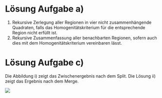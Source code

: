 # Lösung Aufgabe a)
1. Rekursive Zerlegung aller Regionen in vier nicht zusammenhängende Quadraten, falls das
Homogenitätskriterium für die entsprechende Region nicht erfüllt ist. 
2. Rekursive Zusammenfassung
aller benachbarten Regionen, sofern auch dies mit dem Homogenitätskriterium
vereinbaren lässt.
   
# Lösung Aufgabe c)
Die Abbildung i) zeigt das Zwischenergebnis nach dem Split. Die Lösung ii) zeigt das Ergebnis
nach dem Merge.

![](data/l_ac.png)